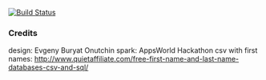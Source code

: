 [![Build Status](https://snap-ci.com/ligi/BlueBlab/branch/master/build_image)](https://snap-ci.com/ligi/BlueBlab/branch/master)

### Credits

design: Evgeny Buryat Onutchin
spark: AppsWorld Hackathon
csv with first names:
http://www.quietaffiliate.com/free-first-name-and-last-name-databases-csv-and-sql/